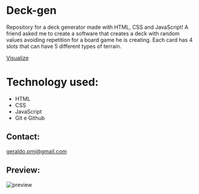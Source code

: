 # Deck-gen

Repository for a deck generator made with HTML, CSS and JavaScript!
A friend asked me to create a software that creates a deck with
random values avoiding repetition for a board game he is creating.
Each card has 4 slots that can have 5 different types of terrain. 

[Visualize](https://geraldopmj.github.io/BMI-Calculator/)

# Technology used:

- HTML
- CSS
- JavaScript
- Git e Github

## Contact:

geraldo.pmj@gmail.com

## Preview:

![preview](./preview1-2.png)
